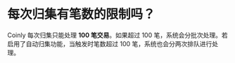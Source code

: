 # 每次归集有笔数的限制吗？

Coinly 每次归集只能处理 **100 笔交易**。如果超过 100 笔，系统会分批次处理。若启用了自动归集功能，当触发时笔数超过 100 笔，系统也会分两次排队进行处理。
